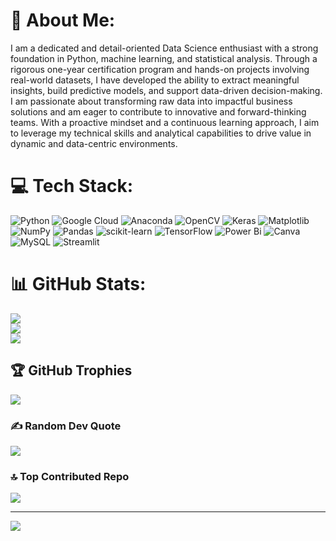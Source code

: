 # 💫 About Me:
I am a dedicated and detail-oriented Data Science enthusiast with a strong foundation in Python, machine learning, and statistical analysis. Through a rigorous one-year certification program and hands-on projects involving real-world datasets, I have developed the ability to extract meaningful insights, build predictive models, and support data-driven decision-making. I am passionate about transforming raw data into impactful business solutions and am eager to contribute to innovative and forward-thinking teams. With a proactive mindset and a continuous learning approach, I aim to leverage my technical skills and analytical capabilities to drive value in dynamic and data-centric environments.


# 💻 Tech Stack:
![Python](https://img.shields.io/badge/python-3670A0?style=for-the-badge&logo=python&logoColor=ffdd54) ![Google Cloud](https://img.shields.io/badge/GoogleCloud-%234285F4.svg?style=for-the-badge&logo=google-cloud&logoColor=white) ![Anaconda](https://img.shields.io/badge/Anaconda-%2344A833.svg?style=for-the-badge&logo=anaconda&logoColor=white) ![OpenCV](https://img.shields.io/badge/opencv-%23white.svg?style=for-the-badge&logo=opencv&logoColor=white) ![Keras](https://img.shields.io/badge/Keras-%23D00000.svg?style=for-the-badge&logo=Keras&logoColor=white) ![Matplotlib](https://img.shields.io/badge/Matplotlib-%23ffffff.svg?style=for-the-badge&logo=Matplotlib&logoColor=black) ![NumPy](https://img.shields.io/badge/numpy-%23013243.svg?style=for-the-badge&logo=numpy&logoColor=white) ![Pandas](https://img.shields.io/badge/pandas-%23150458.svg?style=for-the-badge&logo=pandas&logoColor=white) ![scikit-learn](https://img.shields.io/badge/scikit--learn-%23F7931E.svg?style=for-the-badge&logo=scikit-learn&logoColor=white) ![TensorFlow](https://img.shields.io/badge/TensorFlow-%23FF6F00.svg?style=for-the-badge&logo=TensorFlow&logoColor=white) ![Power Bi](https://img.shields.io/badge/power_bi-F2C811?style=for-the-badge&logo=powerbi&logoColor=black) ![Canva](https://img.shields.io/badge/Canva-%2300C4CC.svg?style=for-the-badge&logo=Canva&logoColor=white) ![MySQL](https://img.shields.io/badge/mysql-4479A1.svg?style=for-the-badge&logo=mysql&logoColor=white) ![Streamlit](https://img.shields.io/badge/Streamlit-%23FE4B4B.svg?style=for-the-badge&logo=streamlit&logoColor=white)
# 📊 GitHub Stats:
![](https://github-readme-stats.vercel.app/api?username=SouravSingh&theme=gotham&hide_border=false&include_all_commits=false&count_private=false)<br/>
![](https://nirzak-streak-stats.vercel.app/?user=SouravSingh&theme=gotham&hide_border=false)<br/>
![](https://github-readme-stats.vercel.app/api/top-langs/?username=SouravSingh&theme=gotham&hide_border=false&include_all_commits=false&count_private=false&layout=compact)

## 🏆 GitHub Trophies
![](https://github-profile-trophy.vercel.app/?username=SouravSingh&theme=radical&no-frame=false&no-bg=true&margin-w=4)

### ✍️ Random Dev Quote
![](https://quotes-github-readme.vercel.app/api?type=horizontal&theme=radical)

### 🔝 Top Contributed Repo
![](https://github-contributor-stats.vercel.app/api?username=SouravSingh&limit=5&theme=dark&combine_all_yearly_contributions=true)

---
[![](https://visitcount.itsvg.in/api?id=SouravSingh&icon=0&color=0)](https://visitcount.itsvg.in)

<!-- Proudly created with GPRM ( https://gprm.itsvg.in ) -->
